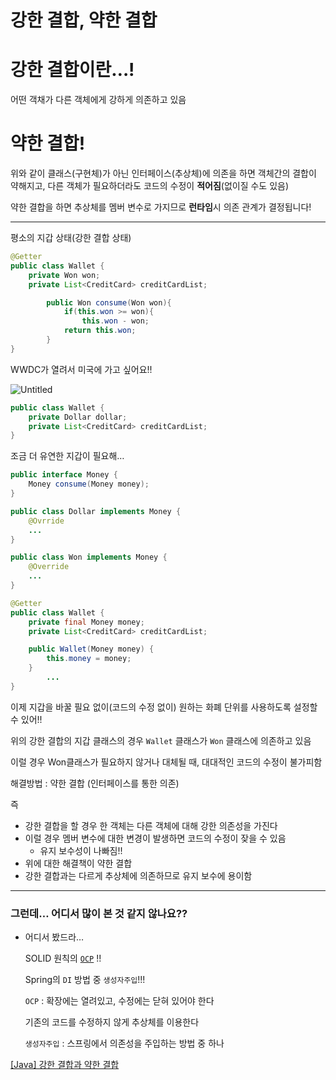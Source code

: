 # 강한 결합, 약한 결합

# 강한 결합이란…!

어떤 객채가 다른 객체에게 강하게 의존하고 있음

# 약한 결합!

위와 같이 클래스(구현체)가 아닌 인터페이스(추상체)에 의존을 하면 객체간의 결합이 약해지고, 다른 객체가 필요하더라도 코드의 수정이 **적어짐**(없이질 수도 있음)

약한 결합을 하면 추상체를 멤버 변수로 가지므로 **런타임**시 의존 관계가 결정됩니다!

---

평소의 지갑 상태(강한 결합 상태)

```java
@Getter
public class Wallet {
    private Won won;
    private List<CreditCard> creditCardList;

		public Won consume(Won won){
			if(this.won >= won){
				this.won - won;
			return this.won;
		}
}
```

WWDC가 열려서 미국에 가고 싶어요!!

![Untitled](https://user-images.githubusercontent.com/39071638/208289571-5702f6a6-f47f-4213-b215-857a797a7aa4.png)
```java
public class Wallet {
    private Dollar dollar;
    private List<CreditCard> creditCardList;
}
```

조금 더 유연한 지갑이 필요해…

```java
public interface Money {
	Money consume(Money money);
}

public class Dollar implements Money {
	@Ovrride
	...
}

public class Won implements Money {
	@Override
	...
}
```

```java
@Getter
public class Wallet {
    private final Money money;
    private List<CreditCard> creditCardList;

    public Wallet(Money money) {
        this.money = money;
    }
		...
}
```

이제 지갑을 바꿀 필요 없이(코드의 수정 없이) 원하는 화폐 단위를 사용하도록 설정할 수 있어!! 

위의 강한 결합의 지갑 클래스의 경우 `Wallet` 클래스가 `Won` 클래스에 의존하고 있음

이럴 경우 Won클래스가 필요하지 않거나 대체될 때, 대대적인 코드의 수정이 불가피함

해결방법 : 약한 결합 (인터페이스를 통한 의존)

즉

- 강한 결합을 할 경우 한 객체는 다른 객체에 대해 강한 의존성을 가진다
- 이럴 경우 멤버 변수에 대한 변경이 발생하면 코드의 수정이 잦을 수 있음
    - 유지 보수성이 나빠짐!!
- 위에 대한 해결책이 약한 결합
- 강한 결합과는 다르게 추상체에 의존하므로 유지 보수에 용이함

---

### 그런데… 어디서 많이 본 것 같지 않나요??

- 어디서 봤드라…
    
    SOLID 원칙의 [`OCP`](https://github.com/New-HoonTeam/CS-Study/blob/main/Java/W2D2%20SOLID.md) !!
    
    Spring의 `DI` 방법 중 `생성자주입`!!!
    
    `OCP` : 확장에는 열려있고, 수정에는 닫혀 있어야 한다
    
    기존의 코드를 수정하지 않게 추상체를 이용한다
    
    `생성자주입` : 스프링에서 의존성을 주입하는 방법 중 하나  
    

[[Java] 강한 결합과 약한 결합](https://velog.io/@damiano1027/Java-%EA%B0%95%ED%95%9C-%EA%B2%B0%ED%95%A9%EA%B3%BC-%EC%95%BD%ED%95%9C-%EA%B2%B0%ED%95%A9)
